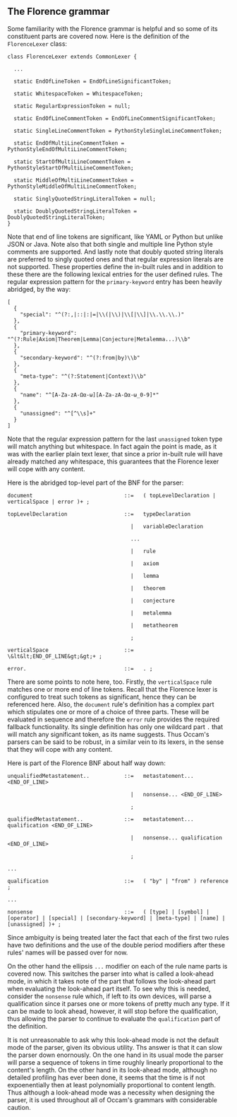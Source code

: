 ## The Florence grammar

Some familiarity with the Florence grammar is helpful and so some of its constituent parts are covered now.
Here is the definition of the `FlorenceLexer` class:

```
class FlorenceLexer extends CommonLexer {

  ...

  static EndOfLineToken = EndOfLineSignificantToken;

  static WhitespaceToken = WhitespaceToken;

  static RegularExpressionToken = null;

  static EndOfLineCommentToken = EndOfLineCommentSignificantToken;

  static SingleLineCommentToken = PythonStyleSingleLineCommentToken;

  static EndOfMultiLineCommentToken = PythonStyleEndOfMultiLineCommentToken; 

  static StartOfMultiLineCommentToken = PythonStyleStartOfMultiLineCommentToken; 

  static MiddleOfMultiLineCommentToken = PythonStyleMiddleOfMultiLineCommentToken; 

  static SinglyQuotedStringLiteralToken = null;

  static DoublyQuotedStringLiteralToken = DoublyQuotedStringLiteralToken;
}
```

Note that end of line tokens are significant, like YAML or Python but unlike JSON or Java. 
Note also that both single and multiple line Python style comments are supported. 
And lastly note that doubly quoted string literals are preferred to singly quoted ones and that regular expression literals are not supported.
These properties define the in-built rules and in addition to these there are the following lexical entries for the user defined rules.
The regular expression pattern for the `primary-keyword` entry has been heavily abridged, by the way:

```
[
  {
    "special": "^(?:,|::|:|=|\\(|\\)|\\[|\\]|\\.\\.\\.)"
  },
  {
    "primary-keyword": "^(?:Rule|Axiom|Theorem|Lemma|Conjecture|Metalemma...)\\b"
  },
  {
    "secondary-keyword": "^(?:from|by)\\b"
  },
  {
    "meta-type": "^(?:Statement|Context)\\b"
  },
  {
    "name": "^[A-Za-zΑ-Ωα-ω][A-Za-zΑ-Ωα-ω_0-9]*"
  },
  {
    "unassigned": "^[^\\s]+"
  }
]
```

Note that the regular expression pattern for the last `unassigned` token type will match anything but whitespace.
In fact again the point is made, as it was with the earlier plain text lexer, that since a prior in-built rule will have already matched any whitespace, this guarantees that the Florence lexer will cope with any content.

Here is the abridged top-level part of the BNF for the parser:

```
document                             ::=   ( topLevelDeclaration | verticalSpace | error )+ ;

topLevelDeclaration                  ::=   typeDeclaration 
                                           
                                       |   variableDeclaration 

                                       ...                                           
                                           
                                       |   rule 

                                       |   axiom 

                                       |   lemma 

                                       |   theorem 

                                       |   conjecture 

                                       |   metalemma 

                                       |   metatheorem 

                                       ;

verticalSpace                        ::=   \&lt&lt;END_OF_LINE&gt;&gt;+ ;

error.                               ::=   . ;
```

There are some points to note here, too.
Firstly, the `verticalSpace` rule matches one or more end of line tokens.
Recall that the Florence lexer is configured to treat such tokens as significant, hence they can be referenced here.
Also, the `document` rule's definition has a complex part which stipulates one or more of a choice of three parts.
These will be evaluated in sequence and therefore the `error` rule provides the required fallback functionality.
Its single definition has only one wildcard part `.` that will match any significant token, as its name suggests.
Thus Occam's parsers can be said to be robust, in a similar vein to its lexers, in the sense that they will cope with any content.

Here is part of the Florence BNF about half way down:

```
unqualifiedMetastatement..           ::=   metastatement... <END_OF_LINE> 

                                       |   nonsense... <END_OF_LINE> 
                                       
                                       ;

qualifiedMetastatement..             ::=   metastatement... qualification <END_OF_LINE> 

                                       |   nonsense... qualification <END_OF_LINE> 
                                        
                                       ;

...

qualification                        ::=   ( "by" | "from" ) reference ;

...

nonsense                             ::=   ( [type] | [symbol] | [operator] | [special] | [secondary-keyword] | [meta-type] | [name] | [unassigned] )+ ;
```

Since ambiguity is being treated later the fact that each of the first two rules have two definitions and the use of the double period modifiers after these rules' names will be passed over for now.

On the other hand the ellipsis `...` modifier on each of the rule name parts is covered now.
This switches the parser into what is called a look-ahead mode, in which it takes note of the part that follows the look-ahead part when evaluating the look-ahead part itself.
To see why this is needed, consider the `nonsense` rule which, if left to its own devices, will parse a qualification since it parses one or more tokens of pretty much any type.
If it can be made to look ahead, however, it will stop before the qualification, thus allowing the parser to continue to evaluate the `qualification` part of the definition.

It is not unreasonable to ask why this look-ahead mode is not the default mode of the parser, given its obvious utility.
Ths answer is that it can slow the parser down enornously.
On the one hand in its usual mode the parser will parse a sequence of tokens in time roughly linearly proportional to the content's length.
On the other hand in its look-ahead mode, although no detailed profiling has ever been done, it seems that the time is if not expoenentially then at least polynomially proportional to content length.
Thus although a look-ahead mode was a necessity when designing the parser, it is used throughout all of Occam's grammars with considerable caution.
